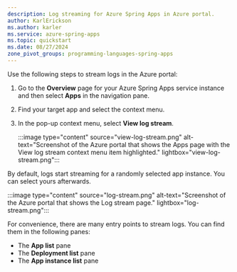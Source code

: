 ```yaml
---
description: Log streaming for Azure Spring Apps in Azure portal.
author: KarlErickson
ms.author: karler
ms.service: azure-spring-apps
ms.topic: quickstart
ms.date: 08/27/2024
zone_pivot_groups: programming-languages-spring-apps
---
```


Use the following steps to stream logs in the Azure portal:

1. Go to the **Overview** page for your Azure Spring Apps service instance and then select **Apps** in the navigation pane.

1. Find your target app and select the context menu.

1. In the pop-up context menu, select **View log stream**.

   :::image type="content" source="view-log-stream.png" alt-text="Screenshot of the Azure portal that shows the Apps page with the View log stream context menu item highlighted." lightbox="view-log-stream.png":::

By default, logs start streaming for a randomly selected app instance. You can select yours afterwards.

:::image type="content" source="log-stream.png" alt-text="Screenshot of the Azure portal that shows the Log stream page." lightbox="log-stream.png":::

For convenience, there are many entry points to stream logs. You can find them in the following panes:

* The **App list** pane
* The **Deployment list** pane
* The **App instance list** pane
